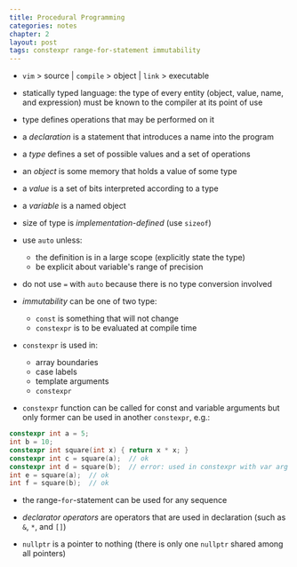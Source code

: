 ```yaml
---
title: Procedural Programming
categories: notes
chapter: 2
layout: post
tags: constexpr range-for-statement immutability
---
```


* `vim` > source | `compile` > object | `link` > executable

* statically typed language: the type of every entity (object, value, name, and
  expression) must be known to the compiler at its point of use

* type defines operations that may be performed on it

* a *declaration* is a statement that introduces a name into the program

* a *type* defines a set of possible values and a set of operations

* an *object* is some memory that holds a value of some type

* a *value* is a set of bits interpreted according to a type

* a *variable* is a named object

* size of type is *implementation-defined* (use `sizeof`)

* use `auto` unless:
    - the definition is in a large scope (explicitly state the type)
    - be explicit about variable's range of precision

* do not use `=` with `auto` because there is no type conversion involved

* *immutability* can be one of two type:
    - `const` is something that will not change
    - `constexpr` is to be evaluated at compile time

* `constexpr` is used in:
    - array boundaries
    - case labels
    - template arguments
    - `constexpr`

* `constexpr` function can be called for const and variable arguments but only
  former can be used in another `constexpr`, e.g.:

```c++
constexpr int a = 5;
int b = 10;
constexpr int square(int x) { return x * x; }
constexpr int c = square(a);  // ok
constexpr int d = square(b);  // error: used in constexpr with var arg
int e = square(a);  // ok
int f = square(b);  // ok
```

* the range-`for`-statement can be used for any sequence

* *declarator operators* are operators that are used in declaration (such as
  `&`, `*`, and `[]`)

* `nullptr` is a pointer to nothing (there is only one `nullptr` shared among
  all pointers)
